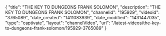 {
    "title": "THE KEY TO DUNGEONS FRANK SOLOMON",
    "description": "THE KEY TO DUNGEONS FRANK SOLOMON",
    "channelid": "195929",
    "videoid": "3765089",
    "date_created": "1411083939",
    "date_modified": "1431447035",
    "type": "captivate",
    "layout": "channelVideo",
    "url": "\/latest-videos\/the-key-to-dungeons-frank-solomon\/195929-3765089"
}